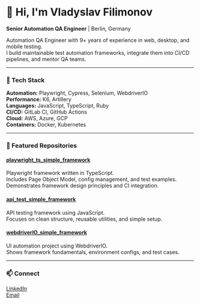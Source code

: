 # 👋 Hi, I'm Vladyslav Filimonov  
**Senior Automation QA Engineer** | Berlin, Germany  

Automation QA Engineer with 9+ years of experience in web, desktop, and mobile testing.  
I build maintainable test automation frameworks, integrate them into CI/CD pipelines, and mentor QA teams.

---

### 🧰 Tech Stack
**Automation:** Playwright, Cypress, Selenium, WebdriverIO  
**Performance:** K6, Artillery  
**Languages:** JavaScript, TypeScript, Ruby  
**CI/CD:** GitLab CI, GitHub Actions  
**Cloud:** AWS, Azure, GCP  
**Containers:** Docker, Kubernetes  

---

### 🚀 Featured Repositories

#### [playwright_ts_simple_framework](https://github.com/VladMaxPower/playwright_ts_simple_framework)
Playwright framework written in TypeScript.  
Includes Page Object Model, config management, and test examples.  
Demonstrates framework design principles and CI integration.

#### [api_test_simple_framework](https://github.com/VladMaxPower/api_test_simple_framework)
API testing framework using JavaScript.  
Focuses on clean structure, reusable utilities, and simple setup.

#### [webdriverIO_simple_framework](https://github.com/VladMaxPower/webdriverIO_simple_framework)
UI automation project using WebdriverIO.  
Shows framework fundamentals, environment configs, and test cases.

---

### 📫 Connect
[LinkedIn](https://www.linkedin.com/in/vlad-filimonov-159685145/)  
[Email](mailto:filimonovvladik@gmail.com)  

